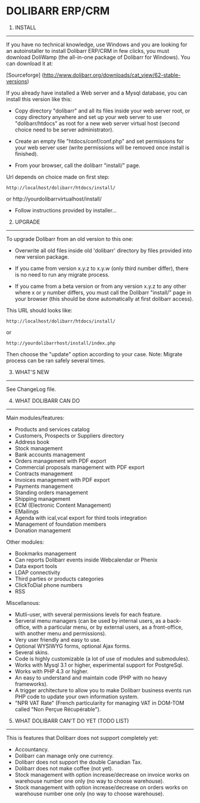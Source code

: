 DOLIBARR ERP/CRM
================


1. INSTALL
----------

If you have no technical knowledge, use Windows and you are looking for an autoinstaller to install Dolibarr ERP/CRM in few clicks, you must download DoliWamp (the all-in-one package of Dolibarr for Windows). 
You can download it at:

[Sourceforge] (http://www.dolibarr.org/downloads/cat_view/62-stable-versions)

If you already have installed a Web server and a Mysql database, you can install this version like this:

- Copy directory "dolibarr" and all its files inside your web server root, or copy directory anywhere and set up your web server to use "dolibarr/htdocs" as root for a new web server virtual host (second choice need to be server administrator).
  
- Create an empty file "htdocs/conf/conf.php" and set permissions for your web server user (write permissions will be removed once install is finished).
  
- From your browser, call the dolibarr "install/" page.

Url depends on choice made on first step:

	http://localhost/dolibarr/htdocs/install/
or
	http://yourdolibarrvirtualhost/install/
   
- Follow instructions provided by installer...



2. UPGRADE
----------

To upgrade Dolibarr from an old version to this one:

- Overwrite all old files inside old 'dolibarr' directory by files provided into new version package.
  
- If you came from version x.y.z to x.y.w (only third number differ), there is no need to run any migrate process.
  
- If you came from a beta version or from any version x.y.z to any other where x or y number differs, you must call the Dolibarr "install/" page in your browser (this should be done automatically at first dolibarr access).

This URL should looks like:

	http://localhost/dolibarr/htdocs/install/
or

	http://yourdolibarrhost/install/index.php

Then choose the "update" option according to your case.
Note: Migrate process can be ran safely several times.
  


3. WHAT'S NEW
-------------

See ChangeLog file.



4. WHAT DOLIBARR CAN DO
-----------------------

Main modules/features:

- Products and services catalog
- Customers, Prospects or Suppliers directory
- Address book
- Stock management
- Bank accounts management
- Orders management with PDF export
- Commercial proposals management with PDF export
- Contracts management
- Invoices management with PDF export
- Payments management
- Standing orders management
- Shipping management
- ECM (Electronic Content Management)
- EMailings
- Agenda with ical,vcal export for third tools integration
- Management of foundation members
- Donation management

Other modules:

- Bookmarks management
- Can reports Dolibarr events inside Webcalendar or Phenix
- Data export tools
- LDAP connectivity
- Third parties or products categories 
- ClickToDial phone numbers
- RSS

Miscellanous:

- Mutli-user, with several permissions levels for each feature.
- Serveral menu managers (can be used by internal users, as a back-office,
  with a particular menu, or by external users, as a front-office, with
  another menu and permissions).
- Very user friendly and easy to use.
- Optional WYSIWYG forms, optional Ajax forms.
- Several skins.
- Code is highly customizable (a lot of use of modules and submodules).
- Works with Mysql 3.1 or higher, experimental support for PostgreSql.
- Works with PHP 4.3 or higher.
- An easy to understand and maintain code (PHP with no heavy frameworks).
- A trigger architecture to allow you to make Dolibarr business events run
  PHP code to update your own information system.
- "NPR VAT Rate" (French particularity for managing VAT in DOM-TOM 
  called "Non Perçue Récupérable").



5. WHAT DOLIBARR CAN'T DO YET (TODO LIST)
-----------------------------------------

This is features that Dolibarr does not support completely yet:

- Accountancy.
- Dolibarr can manage only one currency.
- Dolibarr does not support the double Canadian Tax.
- Dolibarr does not make coffee (not yet).
- Stock management with option increase/decrease on invoice works on
  warehouse number one only (no way to choose warehouse).
- Stock management with option increase/decrease on orders works on
  warehouse number one only (no way to choose warehouse).

